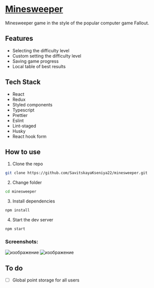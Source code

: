 # [Minesweeper](https://fallout-minesweeper.netlify.app/)

Minesweeper game in the style of the popular computer game Fallout.

## Features

- Selecting the difficulty level
- Custom setting the difficulty level
- Saving game progress
- Local table of best results

## Tech Stack

- React
- Redux
- Styled components
- Typescript
- Prettier
- Eslint
- Lint-staged
- Husky
- React hook form

## How to use

1. Clone the repo

```bash
git clone https://github.com/SavitskayaKseniya22/minesweeper.git
```

2. Change folder

```bash
cd minesweeper
```

3. Install dependencies

```bash
npm install
```

4. Start the dev server

```bash
npm start
```

### Screenshots:

![изображение](https://github.com/SavitskayaKseniya22/minesweeper/assets/77901301/89a4f244-c45d-4135-85b4-5ea481c11673)
![изображение](https://github.com/SavitskayaKseniya22/minesweeper/assets/77901301/a2793c08-082e-49fd-8a5e-0e41faae51aa)

## To do

- [ ] Global point storage for all users
